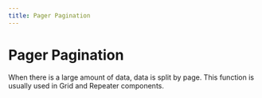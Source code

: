 ```yaml
---
title: Pager Pagination
---
```


# Pager Pagination

<div>When there is a large amount of data, data is split by page. This function is usually used in Grid and Repeater components.</div>
